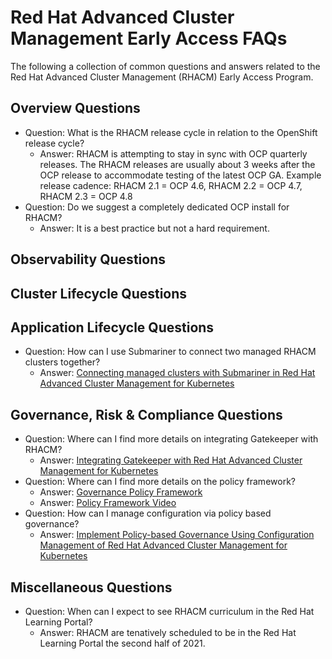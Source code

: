 # **Red Hat Advanced Cluster Management Early Access FAQs**

The following a collection of common questions and answers related to the Red Hat Advanced Cluster Management (RHACM) Early Access Program.

## **Overview Questions**

* Question: What is the RHACM release cycle in relation to the OpenShift release cycle?
  - Answer: RHACM is attempting to stay in sync with OCP quarterly releases.  The RHACM releases are usually about 3 weeks after the OCP release to accommodate testing of the latest OCP GA.   Example release cadence: RHACM 2.1 = OCP 4.6, RHACM 2.2 = OCP 4.7, RHACM 2.3 = OCP 4.8 
* Question: Do we suggest a completely dedicated OCP install for RHACM?
  - Answer: It is a best practice but not a hard requirement.

## **Observability Questions**

## **Cluster Lifecycle Questions**

## **Application Lifecycle Questions**

* Question: How can I use Submariner to connect two managed RHACM clusters together?
  - Answer: [Connecting managed clusters with Submariner in Red Hat Advanced Cluster Management for Kubernetes](https://www.openshift.com/blog/connecting-managed-clusters-with-submariner-in-red-hat-advanced-cluster-management-for-kubernetes)

## **Governance, Risk & Compliance Questions**

* Question: Where can I find more details on integrating Gatekeeper with RHACM?
  - Answer: [Integrating Gatekeeper with Red Hat Advanced Cluster Management for Kubernetes](https://www.openshift.com/blog/integrating-gatekeeper-with-red-hat-advanced-cluster-management-for-kubernetes)
* Question: Where can I find more details on the policy framework?
  - Answer: [Governance Policy Framework](https://github.com/open-cluster-management/governance-policy-framework)
  - Answer: [Policy Framework Video](https://youtu.be/13TOnhu4ex8)
* Question: How can I manage configuration via policy based governance?
  - Answer: [Implement Policy-based Governance Using Configuration Management of Red Hat Advanced Cluster Management for Kubernetes](https://www.openshift.com/blog/implement-policy-based-governance-using-configuration-management-of-red-hat-advanced-cluster-management-for-kubernetes)

## **Miscellaneous Questions**

* Question: When can I expect to see RHACM curriculum in the Red Hat Learning Portal?
  - Answer: RHACM are tenatively scheduled to be in the Red Hat Learning Portal the second half of 2021. 

